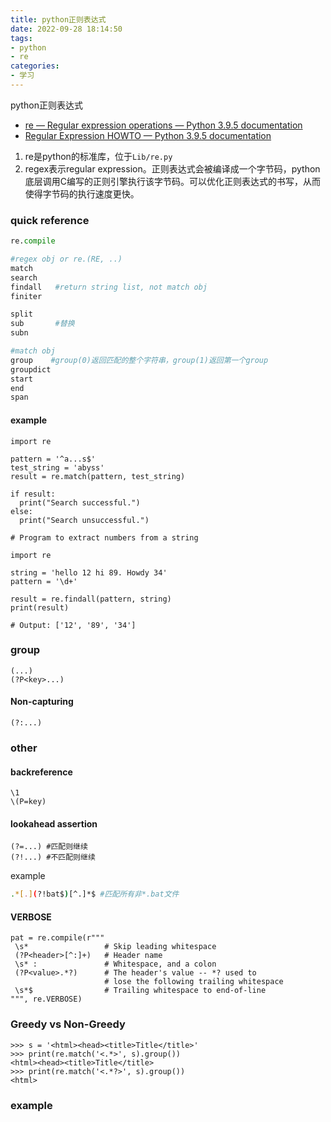 ```yaml
---
title: python正则表达式
date: 2022-09-28 18:14:50
tags:
- python
- re
categories:
- 学习
---
```


python正则表达式
<!-- more -->

- [re — Regular expression operations — Python 3.9.5 documentation](https://docs.python.org/3/library/re.html#regular-expression-objects)
- [Regular Expression HOWTO — Python 3.9.5 documentation](https://docs.python.org/3/howto/regex.html#regex-howto)

1. re是python的标准库，位于`Lib/re.py`
2. regex表示regular expression。正则表达式会被编译成一个字节码，python底层调用C编写的正则引擎执行该字节码。可以优化正则表达式的书写，从而使得字节码的执行速度更快。

### quick reference

```python
re.compile

#regex obj or re.(RE, ..)
match
search
findall   #return string list, not match obj
finiter

split
sub       #替换
subn

#match obj
group    #group(0)返回匹配的整个字符串，group(1)返回第一个group
groupdict
start
end
span
```

#### example

```
import re

pattern = '^a...s$'
test_string = 'abyss'
result = re.match(pattern, test_string)

if result:
  print("Search successful.")
else:
  print("Search unsuccessful.")	
```

```
# Program to extract numbers from a string

import re

string = 'hello 12 hi 89. Howdy 34'
pattern = '\d+'

result = re.findall(pattern, string) 
print(result)

# Output: ['12', '89', '34']
```

### group

```
(...)
(?P<key>...)
```

####  Non-capturing

```
(?:...)
```

### other
#### backreference

```
\1
\(P=key)
```

#### lookahead assertion

```
(?=...)	#匹配则继续
(?!...)	#不匹配则继续
```

example


```bash
.*[.](?!bat$)[^.]*$	#匹配所有非*.bat文件
```

#### VERBOSE

```
pat = re.compile(r"""
 \s*                 # Skip leading whitespace
 (?P<header>[^:]+)   # Header name
 \s* :               # Whitespace, and a colon
 (?P<value>.*?)      # The header's value -- *? used to
                     # lose the following trailing whitespace
 \s*$                # Trailing whitespace to end-of-line
""", re.VERBOSE)
```

### Greedy vs Non-Greedy

```
>>> s = '<html><head><title>Title</title>'
>>> print(re.match('<.*>', s).group())
<html><head><title>Title</title>
>>> print(re.match('<.*?>', s).group())
<html>
```

### example


